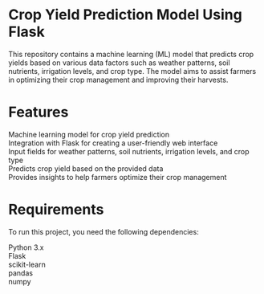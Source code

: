 # Crop Yield Prediction Model Using Flask
This repository contains a machine learning (ML) model that predicts crop yields based on various data factors such as weather patterns, soil nutrients, irrigation levels, and crop type. The model aims to assist farmers in optimizing their crop management and improving their harvests.<br>
# Features
Machine learning model for crop yield prediction<br>
Integration with Flask for creating a user-friendly web interface<br>
Input fields for weather patterns, soil nutrients, irrigation levels, and crop type<br>
Predicts crop yield based on the provided data<br>
Provides insights to help farmers optimize their crop management<br>
# Requirements
To run this project, you need the following dependencies: <br>

Python 3.x<br>
Flask<br>
scikit-learn<br>
pandas<br>
numpy<br>
